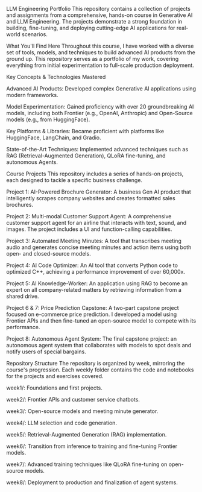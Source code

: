 LLM Engineering Portfolio
This repository contains a collection of projects and assignments from a comprehensive, hands-on course in Generative AI and LLM Engineering. The projects demonstrate a strong foundation in building, fine-tuning, and deploying cutting-edge AI applications for real-world scenarios.

What You'll Find Here
Throughout this course, I have worked with a diverse set of tools, models, and techniques to build advanced AI products from the ground up. This repository serves as a portfolio of my work, covering everything from initial experimentation to full-scale production deployment.

Key Concepts & Technologies Mastered

Advanced AI Products: Developed complex Generative AI applications using modern frameworks.

Model Experimentation: Gained proficiency with over 20 groundbreaking AI models, including both Frontier (e.g., OpenAI, Anthropic) and Open-Source models (e.g., from HuggingFace).

Key Platforms & Libraries: Became proficient with platforms like HuggingFace, LangChain, and Gradio.

State-of-the-Art Techniques: Implemented advanced techniques such as RAG (Retrieval-Augmented Generation), QLoRA fine-tuning, and autonomous Agents.

Course Projects
This repository includes a series of hands-on projects, each designed to tackle a specific business challenge.

Project 1: AI-Powered Brochure Generator: A business Gen AI product that intelligently scrapes company websites and creates formatted sales brochures.

Project 2: Multi-modal Customer Support Agent: A comprehensive customer support agent for an airline that interacts with text, sound, and images. The project includes a UI and function-calling capabilities.

Project 3: Automated Meeting Minutes: A tool that transcribes meeting audio and generates concise meeting minutes and action items using both open- and closed-source models.

Project 4: AI Code Optimizer: An AI tool that converts Python code to optimized C++, achieving a performance improvement of over 60,000x.

Project 5: AI Knowledge-Worker: An application using RAG to become an expert on all company-related matters by retrieving information from a shared drive.

Project 6 & 7: Price Prediction Capstone: A two-part capstone project focused on e-commerce price prediction. I developed a model using Frontier APIs and then fine-tuned an open-source model to compete with its performance.

Project 8: Autonomous Agent System: The final capstone project: an autonomous agent system that collaborates with models to spot deals and notify users of special bargains.

Repository Structure
The repository is organized by week, mirroring the course's progression. Each weekly folder contains the code and notebooks for the projects and exercises covered.

week1/: Foundations and first projects.

week2/: Frontier APIs and customer service chatbots.

week3/: Open-source models and meeting minute generator.

week4/: LLM selection and code generation.

week5/: Retrieval-Augmented Generation (RAG) implementation.

week6/: Transition from inference to training and fine-tuning Frontier models.

week7/: Advanced training techniques like QLoRA fine-tuning on open-source models.

week8/: Deployment to production and finalization of agent systems.